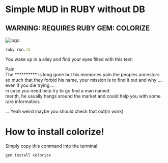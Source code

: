 # Simple MUD in RUBY without DB
## WARNING: REQUIRES RUBY GEM: COLORIZE
![logo](http://bakadesign.dk/backoffice/wp-content/uploads/2018/11/Orks.svg)
```ruby
ruby run.rb
```
You wake up in a alley and find your eyes filled with this text:

Pain                  
 The ********** is long gone but his memories pain
 the peoples ancestors so much that they forbid his name,
your mission is to find it out and why
....                                  
even if  you die trying....                       
in case you need help try to go find a man named  
merith, he usually hangs around the market and
could help you with some rare information.       

...
Yeah weird maybe you should check that out(in work)



# How to install colorize!
Simply copy this command into the terminal:
```commandline
gem install colorize
```
